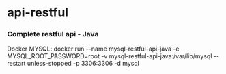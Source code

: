 # api-restful

### Complete restful api - Java

Docker MYSQL:
docker run --name mysql-restful-api-java -e MYSQL_ROOT_PASSWORD=root -v mysql-restful-api-java:/var/lib/mysql --restart unless-stopped -p 3306:3306 -d mysql

